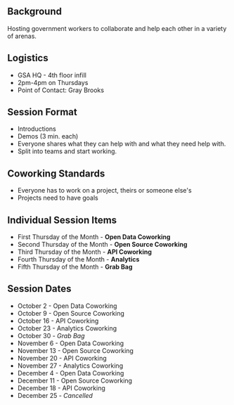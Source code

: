 ## Background 
Hosting government workers to collaborate and help each other in a variety of arenas.  

## Logistics 
* GSA HQ - 4th floor infill 
* 2pm-4pm on Thursdays 
* Point of Contact: Gray Brooks

## Session Format 
* Introductions 
* Demos (3 min. each)
* Everyone shares what they can help with and what they need help with.  
* Split into teams and start working.  

## Coworking Standards 
* Everyone has to work on a project, theirs or someone else's 
* Projects need to have goals

## Individual Session Items
* First Thursday of the Month - **Open Data Coworking**
* Second Thursday of the Month - **Open Source Coworking**
* Third Thursday of the Month - **API Coworking**
* Fourth Thursday of the Month - **Analytics**
* Fifth Thursday of the Month - **Grab Bag** 

## Session Dates

* October 2 - Open Data Coworking  
* October 9 - Open Source Coworking  
* October 16 - API Coworking  
* October 23 - Analytics Coworking    
* October 30 - *Grab Bag*  
* November 6 - Open Data Coworking  
* November 13 - Open Source Coworking  
* November 20 - API Coworking  
* November 27 - Analytics Coworking  
* December 4 - Open Data Coworking  
* December 11 - Open Source Coworking  
* December 18 - API Coworking  
* December 25 - *Cancelled*  

